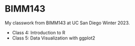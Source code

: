 # BIMM143

My classwork from BIMM143 at UC San Diego Winter 2023.

- Class 4: Introduction to R
- Class 5: Data Visualization with ggplot2

